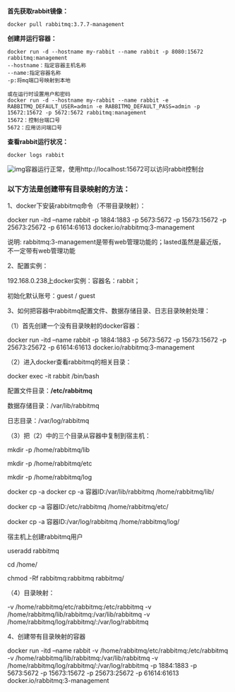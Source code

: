 **首先获取rabbit镜像：**

```
docker pull rabbitmq:3.7.7-management
```

**创建并运行容器：**

```
docker run -d --hostname my-rabbit --name rabbit -p 8080:15672 rabbitmq:management
--hostname：指定容器主机名称
--name:指定容器名称
-p:将mq端口号映射到本地

或在运行时设置用户和密码
docker run -d --hostname my-rabbit --name rabbit -e RABBITMQ_DEFAULT_USER=admin -e RABBITMQ_DEFAULT_PASS=admin -p 15672:15672 -p 5672:5672 rabbitmq:management
15672：控制台端口号
5672：应用访问端口号
```

**查看rabbit运行状况：**

```
docker logs rabbit
```

![img](http://www.iamlintao.com/wp-content/uploads/2019/04)容器运行正常，使用http://localhost:15672可以访问rabbit控制台

### **以下方法是创建带有目录映射的方法：**

1、docker下安装rabbitmq命令（不带目录映射）：

docker run -itd –name rabbit  -p 1884:1883 -p 5673:5672 -p 15673:15672 -p 25673:25672 -p 61614:61613 docker.io/rabbitmq:3-management

说明: rabbitmq:3-management是带有web管理功能的；lasted虽然是最近版，不一定带有web管理功能

2、配置实例：

192.168.0.238上docker实例：容器名：rabbit；

初始化默认账号：guest / guest

3、如何把容器中rabbitmq配置文件、数据存储目录、日志目录映射处理：

（1）首先创建一个没有目录映射的docker容器：

docker run -itd –name rabbit -p 1884:1883 -p 5673:5672 -p 15673:15672 -p 25673:25672 -p 61614:61613 docker.io/rabbitmq:3-management

（2）进入docker查看rabbitmq的相关目录：

docker exec -it rabbit /bin/bash

配置文件目录：**/etc/rabbitmq**

数据存储目录：/var/lib/rabbitmq

日志目录：/var/log/rabbitmq

（3）把（2）中的三个目录从容器中复制到宿主机：

mkdir -p /home/rabbitmq/lib

mkdir -p /home/rabbitmq/etc

mkdir -p /home/rabbitmq/log

docker cp -a docker cp -a 容器ID:/var/lib/rabbitmq /home/rabbitmq/lib/

docker cp -a 容器ID:/etc/rabbitmq /home/rabbitmq/etc/

docker cp -a 容器ID:/var/log/rabbitmq /home/rabbitmq/log/

宿主机上创建rabbitmq用户

useradd rabbitmq

cd /home/

chmod -Rf rabbitmq:rabbitmq rabbitmq/

（4）目录映射：

-v /home/rabbitmq/etc/rabbitmq:/etc/rabbitmq -v /home/rabbitmq/lib/rabbitmq:/var/lib/rabbitmq -v /home/rabbitmq/log/rabbitmq/:/var/log/rabbitmq

4、创建带有目录映射的容器

docker run -itd –name rabbit -v /home/rabbitmq/etc/rabbitmq:/etc/rabbitmq -v /home/rabbitmq/lib/rabbitmq:/var/lib/rabbitmq -v /home/rabbitmq/log/rabbitmq/:/var/log/rabbitmq -p 1884:1883 -p 5673:5672 -p 15673:15672 -p 25673:25672 -p 61614:61613 docker.io/rabbitmq:3-management